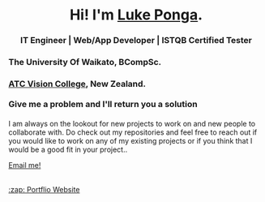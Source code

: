 <h1 align="center"> Hi! I'm <a href="https://in.linkedin.com/in/lukepongs"><b>Luke Ponga</b></a>.
<h3 align="center">IT Engineer | Web/App Developer | ISTQB Certified Tester </h3>
</h1>
<h3> <b>The University Of Waikato</b></em>, BCompSc.<br>
<h3> <a href="https://visioncollege.ac.nz/study/information-technology/"> <b>ATC Vision College</b></a></em>, New Zealand.<br><br>
Give me a problem and I'll return you a solution</h3>
<h4></h4>
I am always on the lookout for new projects to work on and new people to collaborate with. Do check out my repositories and feel free to reach out if you would like to work on any of my existing projects or if you think that I would be a good fit in your project..
<br>

[Email me!](mailto:developmentdesignsltd@gmail.com)

<br>
  <a href="https://lukeponga.website">:zap: Portflio Website</a>

<!--
**lukeponga-dev/lukeponga-dev** is a ✨ _special_ ✨ repository because its `README.md` (this file) appears on your GitHub profile.

Here are some ideas to get you started:

- 🔭 I’m currently working on ...
- 🌱 I’m currently learning ...
- 👯 I’m looking to collaborate on ...
- 🤔 I’m looking for help with ...
- 💬 Ask me about ...
- 📫 How to reach me: ...
- 😄 Pronouns: ...
- ⚡ Fun fact: ...
-->
